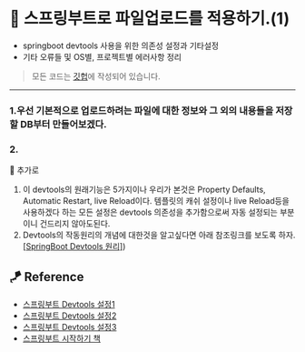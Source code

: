 

# 📖 스프링부트로 파일업로드를 적용하기.(1)

* springboot devtools 사용을 위한 의존성 설정과 기타설정
* 기타 오류들 및 OS별, 프로젝트별 에러사항 정리

> 모든 코드는 [깃헙](https://github.com/sooolog/dev-spring-springboot)에 작성되어 있습니다.
* * *

### 1.우선 기본적으로 업로드하려는 파일에 대한 정보와 그 외의 내용들을 저장할 DB부터 만들어보겠다.

### 2.



🚀 추가로
1. 이 devtools의 원래기능은 5가지이나 우리가 본것은 Property Defaults, Automatic Restart, live Reload이다. 템플릿의 캐쉬 설정이나 live Reload등을 사용하겠다 하는 모든 설정은 devtools 의존성을 추가함으로써 자동 설정되는 부분이니 건드리지 않아도된다.
2. Devtools의 작동원리의 개념에 대한것을 알고싶다면 아래 참조링크를 보도록 하자.   
[[SpringBoot Devtools 원리]](https://iksflow.tistory.com/57))


## 🪁 Reference
* [스프링부트 Devtools 설정1](https://velog.io/@bread_dd/Spring-Boot-Devtools)
* [스프링부트 Devtools 설정2](https://otrodevym.tistory.com/entry/spring-boot-설정하기-10-dev-tools-설정-및-테스트-소스)
* [스프링부트 Devtools 설정3](https://otrodevym.tistory.com/entry/spring-boot-설정하기-10-dev-tools-설정-및-테스트-소스)
* [스프링부트 시작하기 책](https://velog.io/@sooolog)